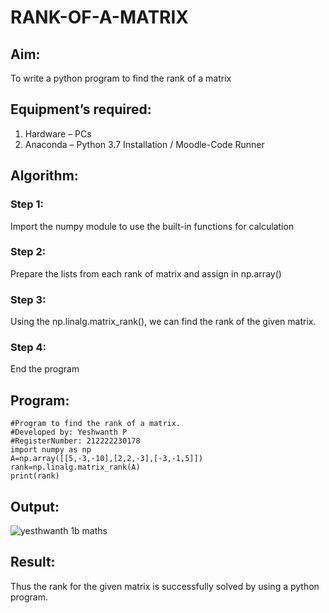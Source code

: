 # RANK-OF-A-MATRIX


## Aim:

To write a python program to find the rank of a matrix

## Equipment’s required:

1. 	Hardware – PCs
2. 	Anaconda – Python 3.7 Installation / Moodle-Code Runner

## Algorithm:

### Step 1:

Import the numpy module to use the built-in functions for calculation

### Step 2: 

Prepare the lists from each rank of matrix and assign in np.array()

### Step 3:

Using the np.linalg.matrix_rank(), we can find the rank of the given matrix.

### Step 4: 

End the program

## Program:

```
#Program to find the rank of a matrix.
#Developed by: Yeshwanth P
#RegisterNumber: 212222230178
import numpy as np
A=np.array([[5,-3,-10],[2,2,-3],[-3,-1,5]])
rank=np.linalg.matrix_rank(A)
print(rank)
```

## Output:

![yesthwanth 1b maths](https://user-images.githubusercontent.com/119476088/232842499-23c8a3af-5364-471a-b5da-aaa404698eb6.png)

## Result:

Thus the rank for the given matrix is successfully solved by  using a python program.

